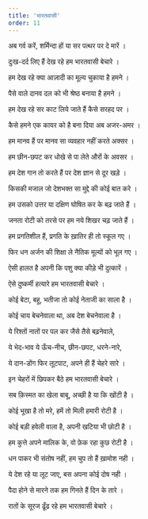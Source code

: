 ```yaml
---
title: 'भारतवासी'
order: 11
---
```


अब गर्व करें, शर्मिन्दा हों या सर पत्थर पर दे मारें ।

दुःख-दर्द लिए हैं देख रहे हम भारतवासी बेचारे ।

हम देख रहे क्या आज़ादी का मूल्य चुकाया है हमने ।

पैसे वाले दानव दल को भी श्रेष्ठ बनाया है हमने ।

हम देख रहे सर काट लिये जाते हैं कैसे सरहद पर ।

कैसे हमने एक कायर को है बना दिया अब अजर-अमर ।

हम मानव हैं पर मानव सा व्यवहार नहीं करते अक्सर ।

हम छीन-छपट कर धोखे से पा लेते औरों के अवसर ।

हम देश गान तो करते हैं पर देश ज्ञान से दूर खड़े ।

किसकी मजाल जो देशभक्त सा मुद्दे की कोई बात करे ।

हम उसको उत्तर या दक्षिण घोषित कर के बढ़ जाते हैं ।

जनता रोटी को तरसे पर हम नये शिखर चढ़ जाते हैं ।

हम प्रगतिशील हैं, प्रगति के ख़ातिर ही तो स्कूल गए ।

फिर धन अर्जन की शिक्षा ले नैतिक मूल्यों को भूल गए ।

ऐसी हालत है अपनी कि पशु क्या कीड़े भी दुत्कारें ।

ऐसे दुष्कर्मी हत्यारे हम भारतवासी बेचारे ।

कोई बेटा, बहू, भतीजा तो कोई नेताजी का साला है ।

कोई चाय बेचनेवाला था, अब देश बेचनेवाला है ।

ये रिश्तों नातों पर पल कर जैसे तैसे बढ़नेवाले,

ये भेद-भाव ये ऊँच-नीच, छीन-छपट, धरने-नारे,

ये दान-डोंग फिर लूटपाट, अपने ही हैं चेहरे सारे ।

इन चेहरों में छिपकर बैठे हम भारतवासी बेचारे ।

सब क़िस्मत का खेला बाबू, अच्छी है या कि खोंटी है ।

कोई भूखा है तो मरे, हमें तो मिली हमारी रोटी है ।

कोई बड़ी हवेली वाला है, अपनी खटिया भी छोटी है ।

हम कुत्ते अपने मालिक के, वो फ़ेक रहा कुछ रोटी है ।

धन पाकर भी संतोष नहीं, हम चुप तो हैं ख़ामोश नही ।

ये देश रहे या लूट जाए, बस अपना कोई दोष नही ।

पैदा होने से मारने तक हम गिनते हैं दिन के तारे ।

रातों के सूरज ढूँढ रहे हम भारतवासी बेचारे ।

